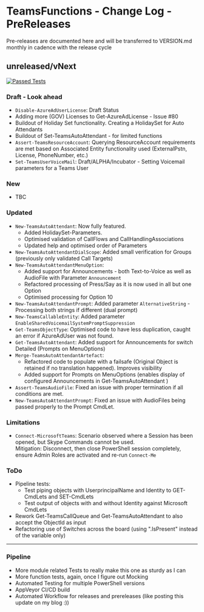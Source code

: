 # TeamsFunctions - Change Log - PreReleases

Pre-releases are documented here and will be transferred to VERSION.md monthly in cadence with the release cycle

## unreleased/vNext

[![Passed Tests](https://img.shields.io/badge/Tests%20Passed-2184-blue.svg)](https://github.com/DEberhardt/TeamsFunctions)

### Draft - Look ahead

- `Disable-AzureAdUserLicense`: Draft Status
- Adding more (GOV) Licenses to Get-AzureAdLicense - Issue #80
- Buildout of Holiday Set functionality. Creating a HolidaySet for Auto Attendants
- Buildout of Set-TeamsAutoAttendant - for limited functions
- `Assert-TeamsResourceAccount`: Querying ResourceAccount requirements are met based on Associated Entity functionality used (ExternalPstn, License, PhoneNumber, etc.)
- `Set-TeamsUserVoiceMail`: Draft/ALPHA/Incubator - Setting Voicemail parameters for a Teams User

### New

- TBC

### Updated

- `New-TeamsAutoAttendant`: Now fully featured.
  - Added HolidaySet-Parameters.
  - Optimised validation of CallFlows and CallHandlingAssociations
  - Updated help and optimised order of Parameters
- `New-TeamsAutoAttendantDialScope`: Added small verification for Groups (previously only validated Call Targets)
- `New-TeamsAutoAttendantMenuOption`:
  - Added support for Announcements - both Text-to-Voice as well as AudioFile with Parameter `Announcement`
  - Refactored processing of Press/Say as it is now used in all but one Option
  - Optimised processing for Option 10
- `New-TeamsAutoAttendantPrompt`: Added parameter `AlternativeString` - Processing both strings if different (dual prompt)
- `New-TeamsCallableEntity`: Added parameter `EnableSharedVoicemailSystemPromptSuppression`
- `Get-TeamsObjectType`: Optimised code to have less duplication, caught an error if AzureAdUser was not found.
- `Get-TeamsAutoAttendant`: Added support for Announcements for switch Detailed (Prompts on MenuOptions)
- `Merge-TeamsAutoAttendantArtefact`:
  - Refactored code to populate with a failsafe (Original Object is retained if no translation happened). Improves visibility
  - Added support for Prompts on MenuOptions (enables display of configured Announcements in Get-TeamsAutoAttendant )
- `Assert-TeamsAudioFile`: Fixed an issue with proper termination if all conditions are met.
- `New-TeamsAutoAttendantPrompt`: Fixed an issue with AudioFiles being passed properly to the Prompt CmdLet.

### Limitations

- `Connect-MicrosoftTeams`: Scenario observed where a Session has been opened, but Skype Commands cannot be used.
<br />Mitigation: Disconnect, then close PowerShell session completely, ensure Admin Roles are activated and re-run `Connect-Me`

### ToDo

- Pipeline tests:
  - Test piping objects with UserprincipalName and Identity to GET-CmdLets and SET-CmdLets
  - Test output of objects with and without Identity against Microsoft CmdLets
- Rework Get-TeamsCallQueue and Get-TeamsAutoAttendant to also accept the ObjectId as input
- Refactoring use of Switches across the board (using ".IsPresent" instead of the variable only)

---------------------------------------------

### Pipeline

- More module related Tests to really make this one as sturdy as I can
- More function tests, again, once I figure out Mocking
- Automated Testing for multiple PowerShell versions
- AppVeyor CI/CD build
- Automated Workflow for releases and prereleases (like posting this update on my blog :))
